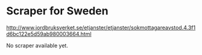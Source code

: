 Scraper for Sweden
=========================

<http://www.jordbruksverket.se/etjanster/etjanster/sokmottagareavstod.4.3f1d6bc122e5d59ab980003664.html>

No scraper available yet.
